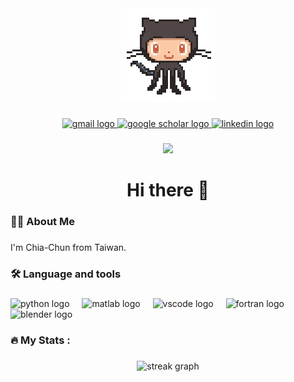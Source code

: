 <div align="center">
  <img height="150" src="https://github.com/celia9217/celia9217/blob/main/logo/GitHub-logo.gif"  />
</div>

###

<div align="center">
    <!-- Gmail -->
  <a href="mailto:chiachunp@student.unimelb.edu.au">
    <img src="https://img.shields.io/static/v1?message=Gmail&logo=gmail&label=&color=D14836&logoColor=white&labelColor=&style=for-the-badge" height="25" alt="gmail logo" />
  </a>
  
  <!-- Google Scholar -->
  <a href="https://scholar.google.com.tw/citations?user=k1D-BP4AAAAJ&hl=zh-TW">
    <img src="https://img.shields.io/badge/Google%20Scholar-4285F4?style=for-the-badge&logo=google-scholar&logoColor=white" height="25" alt="google scholar logo" />
  </a>

  <!-- LinkedIn -->
  <a href="https://www.linkedin.com/in/chia-chun-pan-0048012a0/">
    <img src="https://img.shields.io/static/v1?message=LinkedIn&logo=linkedin&label=&color=0077B5&logoColor=white&labelColor=&style=for-the-badge" height="25" alt="linkedin logo" />
  </a>
</div>

###

<div align="center">
  <img src="https://visitor-badge.laobi.icu/badge?page_id=celia9217.celia9217&"  />
</div>

###

<h1 align="center">Hi there 👋</h1>

###

<h3 align="left">👩‍💻  About Me</h3>

###

<p align="left">I'm Chia-Chun from Taiwan.</p>

###

<h3 align="left">🛠 Language and tools</h3>

###

<div align="left">
  <img src="https://skillicons.dev/icons?i=py" height="40" alt="python logo"  />
  <img width="12" />
  <img src="https://skillicons.dev/icons?i=matlab" height="40" alt="matlab logo"  />
  <img width="12" />
  <img src="https://skillicons.dev/icons?i=vscode" height="40" alt="vscode logo"  />
  <img width="12" />
  <img src="https://skillicons.dev/icons?i=fortran" height="40" alt="fortran logo"  />
  <img width="12" />
  <img src="https://skillicons.dev/icons?i=blender" height="40" alt="blender logo"  />
</div>

###

<h3 align="left">🔥   My Stats :</h3>

###

<div align="center">
  <img src="https://streak-stats.demolab.com?user=celia9217&locale=en&mode=daily&theme=dark&hide_border=false&border_radius=5&order=3" height="220" alt="streak graph"  />
</div>

###
